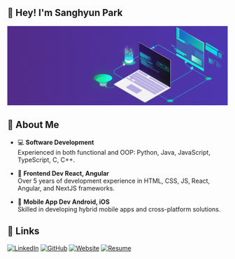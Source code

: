 ## 👋  **Hey! I'm Sanghyun Park** 
![image](images/bg.gif)

## 📖 **About Me** 
- 💻 **Software Development**  
  Experienced in both functional and OOP: Python, Java, JavaScript, TypeScript, C, C++.
  
- 🎨 **Frontend Dev React, Angular**  
  Over 5 years of development experience in HTML, CSS, JS, React, Angular, and NextJS frameworks.
  
- 📱 **Mobile App Dev Android, iOS**  
  Skilled in developing hybrid mobile apps and cross-platform solutions.


## 🔗 **Links** 
[![LinkedIn](https://img.shields.io/badge/LinkedIn-0077B5?style=for-the-badge&logo=linkedin&logoColor=white)](https://linkedin.com/in/your-profile)
[![GitHub](https://img.shields.io/badge/GitHub-100000?style=for-the-badge&logo=github&logoColor=white)](https://github.com/your-username)
[![Website](https://img.shields.io/badge/Website-4285F4?style=for-the-badge&logo=google-chrome&logoColor=white)](https://your-website.com)
[![Resume](https://img.shields.io/badge/Resume-FF5722?style=for-the-badge&logo=google-drive&logoColor=white)](https://link-to-your-resume)

